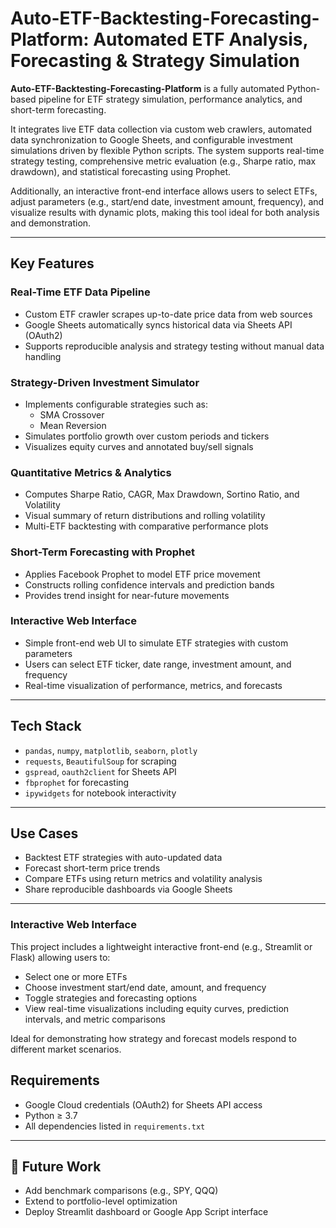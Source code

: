 # Auto-ETF-Backtesting-Forecasting-Platform: Automated ETF Analysis, Forecasting & Strategy Simulation

**Auto-ETF-Backtesting-Forecasting-Platform** is a fully automated Python-based pipeline for ETF strategy simulation, performance analytics, and short-term forecasting.

It integrates live ETF data collection via custom web crawlers, automated data synchronization to Google Sheets, and configurable investment simulations driven by flexible Python scripts. The system supports real-time strategy testing, comprehensive metric evaluation (e.g., Sharpe ratio, max drawdown), and statistical forecasting using Prophet.

Additionally, an interactive front-end interface allows users to select ETFs, adjust parameters (e.g., start/end date, investment amount, frequency), and visualize results with dynamic plots, making this tool ideal for both analysis and demonstration.


---

## Key Features

### Real-Time ETF Data Pipeline
- Custom ETF crawler scrapes up-to-date price data from web sources
- Google Sheets automatically syncs historical data via Sheets API (OAuth2)
- Supports reproducible analysis and strategy testing without manual data handling

### Strategy-Driven Investment Simulator
- Implements configurable strategies such as:
  - SMA Crossover
  - Mean Reversion
- Simulates portfolio growth over custom periods and tickers
- Visualizes equity curves and annotated buy/sell signals

### Quantitative Metrics & Analytics
- Computes Sharpe Ratio, CAGR, Max Drawdown, Sortino Ratio, and Volatility
- Visual summary of return distributions and rolling volatility
- Multi-ETF backtesting with comparative performance plots

### Short-Term Forecasting with Prophet
- Applies Facebook Prophet to model ETF price movement
- Constructs rolling confidence intervals and prediction bands
- Provides trend insight for near-future movements

### Interactive Web Interface
- Simple front-end web UI to simulate ETF strategies with custom parameters
- Users can select ETF ticker, date range, investment amount, and frequency
- Real-time visualization of performance, metrics, and forecasts


---

## Tech Stack

- `pandas`, `numpy`, `matplotlib`, `seaborn`, `plotly`
- `requests`, `BeautifulSoup` for scraping
- `gspread`, `oauth2client` for Sheets API
- `fbprophet` for forecasting
- `ipywidgets` for notebook interactivity

---

## Use Cases

- Backtest ETF strategies with auto-updated data
- Forecast short-term price trends
- Compare ETFs using return metrics and volatility analysis
- Share reproducible dashboards via Google Sheets

---

### Interactive Web Interface
This project includes a lightweight interactive front-end (e.g., Streamlit or Flask) allowing users to:

- Select one or more ETFs
- Choose investment start/end date, amount, and frequency
- Toggle strategies and forecasting options
- View real-time visualizations including equity curves, prediction intervals, and metric comparisons

Ideal for demonstrating how strategy and forecast models respond to different market scenarios.


## Requirements

- Google Cloud credentials (OAuth2) for Sheets API access
- Python ≥ 3.7
- All dependencies listed in `requirements.txt`

---

## 📌 Future Work

- Add benchmark comparisons (e.g., SPY, QQQ)
- Extend to portfolio-level optimization
- Deploy Streamlit dashboard or Google App Script interface

